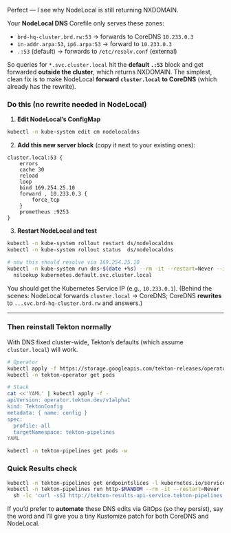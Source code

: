 Perfect — I see why NodeLocal is still returning NXDOMAIN.

Your **NodeLocal DNS** Corefile only serves these zones:

* `brd-hq-cluster.brd.rw:53` → forwards to CoreDNS `10.233.0.3`
* `in-addr.arpa:53`, `ip6.arpa:53` → forward to `10.233.0.3`
* `.:53` (default) → forwards to `/etc/resolv.conf` (external)

So queries for `*.svc.cluster.local` hit the **default `.:53`** block and get forwarded **outside the cluster**, which returns NXDOMAIN. The simplest, clean fix is to make NodeLocal **forward `cluster.local` to CoreDNS** (which already has the rewrite).

### Do this (no rewrite needed in NodeLocal)

1. **Edit NodeLocal’s ConfigMap**

```bash
kubectl -n kube-system edit cm nodelocaldns
```

2. **Add this new server block** (copy it next to your existing ones):

```
cluster.local:53 {
    errors
    cache 30
    reload
    loop
    bind 169.254.25.10
    forward . 10.233.0.3 {
        force_tcp
    }
    prometheus :9253
}
```

3. **Restart NodeLocal and test**

```bash
kubectl -n kube-system rollout restart ds/nodelocaldns
kubectl -n kube-system rollout status  ds/nodelocaldns

# now this should resolve via 169.254.25.10
kubectl -n kube-system run dns-$(date +%s) --rm -it --restart=Never --image=busybox:1.36 -- \
  nslookup kubernetes.default.svc.cluster.local
```

You should get the Kubernetes Service IP (e.g., `10.233.0.1`).
(Behind the scenes: NodeLocal forwards `cluster.local` → CoreDNS; CoreDNS **rewrites** to `...svc.brd-hq-cluster.brd.rw` and answers.)

---

### Then reinstall Tekton normally

With DNS fixed cluster-wide, Tekton’s defaults (which assume `cluster.local`) will work.

```bash
# Operator
kubectl apply -f https://storage.googleapis.com/tekton-releases/operator/latest/release.yaml
kubectl -n tekton-operator get pods

# Stack
cat <<'YAML' | kubectl apply -f -
apiVersion: operator.tekton.dev/v1alpha1
kind: TektonConfig
metadata: { name: config }
spec:
  profile: all
  targetNamespace: tekton-pipelines
YAML

kubectl -n tekton-pipelines get pods -w
```

### Quick Results check

```bash
kubectl -n tekton-pipelines get endpointslices -l kubernetes.io/service-name=tekton-results-api-service -o wide
kubectl -n tekton-pipelines run http-$RANDOM --rm -it --restart=Never --image=curlimages/curl:8.10.1 -- \
  sh -lc 'curl -sSI http://tekton-results-api-service.tekton-pipelines.svc:8080/healthz && echo OK'
```

If you’d prefer to **automate** these DNS edits via GitOps (so they persist), say the word and I’ll give you a tiny Kustomize patch for both CoreDNS and NodeLocal.
